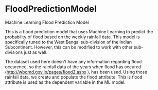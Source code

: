 # FloodPredictionModel
Machine Learning Flood Prediction Model

This is a flood prediction model that uses Machine Learning to predict the probability of flood based on the weekly rainfall data. This model is specifically tuned to the West Bengal sub-division of the Indian Subcontinent. 
However, this can be modified to work with other sub-divisions just as well.

The dataset used here doesn't have any information regarding flood occurence, so the rainfall data of the years when flood has occured (http://wbdmd.gov.in/pages/flood2.aspx
), has been used. Using those rainfall data, we create and populate the flood attribute. This is flood attribute is used as the dependent variable in the ML model.

